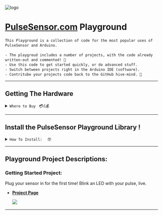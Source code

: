 
![logo](https://avatars0.githubusercontent.com/u/7002937?v=3&s=200)

# [PulseSensor.com](https://pulsesensor.com) Playground
```
This Playground is a collection of code for the most popular uses of PulseSensor and Arduino.  

- The playgroud includes a number of projects, with the code already written-out and commented! 🤘 
- Use this code to get started quickly, or do advanced stuff. 
- Switch between projects right in the Arduino IDE (software). 
- Contritube your projects code back to the GitHub hive-mind. 🐝
```

---
## Getting The Hardware 
 <details><summary><code>Where to Buy </code> 💳/💰 </summary>

A lot of people ask us: "How can I buy a legit 'PulseSensor.com sensor' from you two?".  
Depending on where you live, we generally send people here:

| USA 🇺🇸  | |
| ------------- | ------------- |
| ![logo](https://cdn.shopify.com/s/files/1/0100/6632/files/7002937_b52c58ec-4dfb-4068-996f-8028d98d9fa3_32x32.png?v=1491756732)
  | https://www.amazon.com/PulseSensor-com-Original-Pulse-Sensor-project/dp/B01CPP4QM0 |

    
| UK  🇬🇧  |  |
| ------------- | ------------- |
| ![logo](https://cdn.shopify.com/s/files/1/0100/6632/files/7002937_b52c58ec-4dfb-4068-996f-8028d98d9fa3_32x32.png?v=1491756732)
  | https://www.amazon.co.uk/dp/B01CPP4QM0  |
|   | https://shop.pimoroni.com/products/pulse-sensor-amped  |
  
| France  🇫🇷    | |
| ------------- | ------------- |
| ![logo](https://cdn.shopify.com/s/files/1/0100/6632/files/7002937_b52c58ec-4dfb-4068-996f-8028d98d9fa3_32x32.png?v=1491756732)
 | https://www.amazon.fr/dp/B01CPP4QM0 |

| Spain  🇪🇸    | |
| ------------- | ------------- |
|  <img src="https://cdn.shopify.com/s/files/1/0100/6632/files/7002937_b52c58ec-4dfb-4068-996f-8028d98d9fa3_32x32.png?v=1491756732"> | https://www.amazon.es/dp/B01CPP4QM0 |

| USA 🇺🇸  | |
| ------------- | ------------- |
|   | https://www.amazon.com/PulseSensor-com-Original-Pulse-Sensor-project/dp/B01CPP4QM0 |

| USA 🇺🇸  | |
| ------------- | ------------- |
|   | https://www.amazon.com/PulseSensor-com-Original-Pulse-Sensor-project/dp/B01CPP4QM0 |

| USA 🇺🇸  | |
| ------------- | ------------- |
|   | https://www.amazon.com/PulseSensor-com-Original-Pulse-Sensor-project/dp/B01CPP4QM0 |

| USA 🇺🇸  | |
| ------------- | ------------- |
|   | https://www.amazon.com/PulseSensor-com-Original-Pulse-Sensor-project/dp/B01CPP4QM0 |





Germany  🇩🇪  https://www.amazon.de/dp/B01CPP4QM0

Italy 🇮🇹  Coming Shortly. 

Canada  🇨🇦  Coming Shortly. 

Mexico  🇲🇽  Coming Shortly. 

Japan  🇯🇵  Coming Shortly. 

India  🇮🇳  Not Yet,  But look in the store you bought your Arduino and Rasberry Pi's from. 

Brazil 🇧🇷  Not Yet,  But look in the store you bought your Arduino and Rasberry Pi's from. 

Argentina 🇦🇷  Not Yet,  But look in the store you bought your Arduino and Rasberry Pi's from. 


---------

Also Available Worldwide From Our Freinds
SparkFun: https://www.sparkfun.com/products/11574
AdaFruit: https://www.adafruit.com/product/1093


[ PLEASE NOTE: THIS IS NOT A COMPLETE LIST ]

---------


  
</div>
</details> 


---
## Install the PulseSensor Playground Library !
 <details><summary><code>How To Install:  </code> 🤓</summary>

An Arduino Library is a collection of code and examples on a specific topic or device.  For example, our PulseSensor Playground Library is a collection of code and projects made just for your PulseSensor and Arduino.

(**NOTE** If you do not have Arduino, you can download it [here](https://www.arduino.cc/en/Main/Software))

To install the PulseSensor Playground Library, in Arduino, to go
`Sketch > Include Library > Manage Library...`

<img src="https://github.com/yury-g/MyCodePlayground/blob/master/images/ManageLibraries.png" width="550">


In the Library Manager: Search for and Select
`"PulseSensor.com`

<img src="https://github.com/yury-g/MyCodePlayground/blob/master/images/SearchForPulseSensor.png" width="550">


Install or update to the lastest version.👍

<img src="https://github.com/yury-g/MyCodePlayground/blob/master/images/InstallLatestVersion.png" width="550">


Hurray!  Once this library is installed you will see our examples in Arduino's dropdown!
To select an example project, go to:
`File > Examples > PulseSensor Playground > GettingStartedProject`
<img src="https://github.com/yury-g/MyCodePlayground/blob/master/images/ExamplesPlaygroundGettingStartedMenuPullDown.png" width="550">





More Info On Libraries in General 👉    [https://www.arduino.cc/en/Guide/Libraries](https://www.arduino.cc/en/Guide/Libraries).


</div>
</details>

---
## Playground Project Descriptions:


### Getting Started Project:  
  Plug your sensor in for the first time!  Blink an LED with your pulse, live.

- [**Project Page**](https://pulsesensor.com/pages/code-and-guide)

  <img src="https://cdn.shopify.com/s/files/1/0100/6632/files/PulseSensor_GettingStarted_bb_1024x1024.png?v=1511986616" width="400">
---



